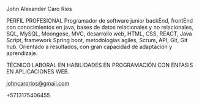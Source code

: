 John Alexander Caro Rios

PERFIL PROFESIONAL
Programador de software junior backEnd, frontEnd con conocimientos en java, bases de
datos relacionales y no relacionales, SQL, MySQL, Moongose, MVC, desarrollo web, HTML,
CSS, REACT, Java Script, framework Spring boot, metodologías agiles, Scrum, API, Git,
Git hub. Orientado a resultados, con gran capacidad de adaptación y aprendizaje.

TÉCNICO LABORAL EN HABILIDADES EN PROGRAMACIÓN CON ÉNFASIS EN
APLICACIONES WEB. 

johncarorios@gmail.com

+5713175406455
